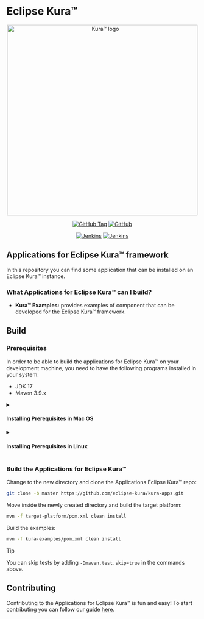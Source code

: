 Eclipse Kura™
=============

<p align="center">
<img src="https://eclipse.dev/kura/images/kura.png" alt="Kura™ logo" width="500"/>
</p>

<div align="center">

[![GitHub Tag](https://img.shields.io/github/v/tag/eclipse/kura?label=Latest%20Tag)](https://github.com/eclipse-kura/kura/tags)
[![GitHub](https://img.shields.io/github/license/eclipse/kura?label=License)](https://github.com/eclipse-kura/kura/blob/develop/LICENSE)

[![Jenkins](https://img.shields.io/jenkins/build?jobUrl=https:%2F%2Fci.eclipse.org%2Fkura%2Fjob%2Fmultibranch%2Fjob%2Fdevelop&label=Jenkins%20Build&logo=jenkins)](https://ci.eclipse.org/kura/job/multibranch/job/develop/)
[![Jenkins](https://img.shields.io/jenkins/tests?compact_message&failed_label=%E2%9D%8C&jobUrl=https:%2F%2Fci.eclipse.org%2Fkura%2Fjob%2Fmultibranch%2Fjob%2Fdevelop%2F&label=Jenkins%20CI&passed_label=%E2%9C%85&skipped_label=%E2%9D%95&logo=jenkins)](https://ci.eclipse.org/kura/job/multibranch/) <br/>
  
</div>

## Applications for Eclipse Kura™ framework
In this repository you can find some application that can be installed on an Eclipse Kura™ instance.

### What Applications for Eclipse Kura™ can I build?
* **Kura™ Examples:** provides examples of component that can be developed for the Eclipse Kura™ framework.

Build
-----

### Prerequisites

In order to be able to build the applications for Eclipse Kura™ on your development machine, you need to have the following programs installed in your system:
* JDK 17
* Maven 3.9.x

<details>
<summary>

#### Installing Prerequisites in Mac OS 

</summary>

To install Java 17, download the JDK tar archive from the [Adoptium Project Repository](https://adoptium.net/en-GB/temurin/releases/?variant=openjdk8&jvmVariant=hotspot&version=17).

Once downloaded, copy the tar archive in `/Library/Java/JavaVirtualMachines/` and cd into it. Unpack the archive with the following command:

```bash
sudo tar -xzf <archive-name>.tar.gz
```

The tar archive can be deleted afterwards.

Depending on which terminal you are using, edit the profiles (.zshrc, .profile, .bash_profile) to contain:

```bash
export JAVA_HOME=/Library/Java/JavaVirtualMachines/<archive-name>/Contents/Home
```

Reload the terminal and run `java -version` to make sure it is installed correctly.

Using [Brew](https://brew.sh/) you can easily install Maven from the command line:

```bash
brew install maven@3.9
```
Run `mvn -version` to ensure that Maven has been added to the PATH. If Maven cannot be found, try running `brew link maven@3.9 --force` or manually add it to your path with:

```bash
export PATH="/usr/local/opt/maven@3.9/bin:$PATH"
```

</details>

<details>
<summary>

#### Installing Prerequisites in Linux

</summary>

For Java
```bash
sudo apt install openjdk-17-jdk
```
For Maven   

You can follow the tutorial from the official [Maven](http://maven.apache.org/install.html) site. Remember that you need to install the 3.9.x version.

</details>

### Build the Applications for Eclipse Kura™

Change to the new directory and clone the Applications Eclipse Kura™ repo:

```bash
git clone -b master https://github.com/eclipse-kura/kura-apps.git
```

Move inside the newly created directory and build the target platform:

```bash
mvn -f target-platform/pom.xml clean install
```

Build the examples:

```bash
mvn -f kura-examples/pom.xml clean install
```

> [!TIP]
You can skip tests by adding `-Dmaven.test.skip=true` in the commands above.

Contributing
------------

Contributing to the Applications for Eclipse Kura™ is fun and easy! To start contributing you can follow our guide [here](CONTRIBUTING.md).
